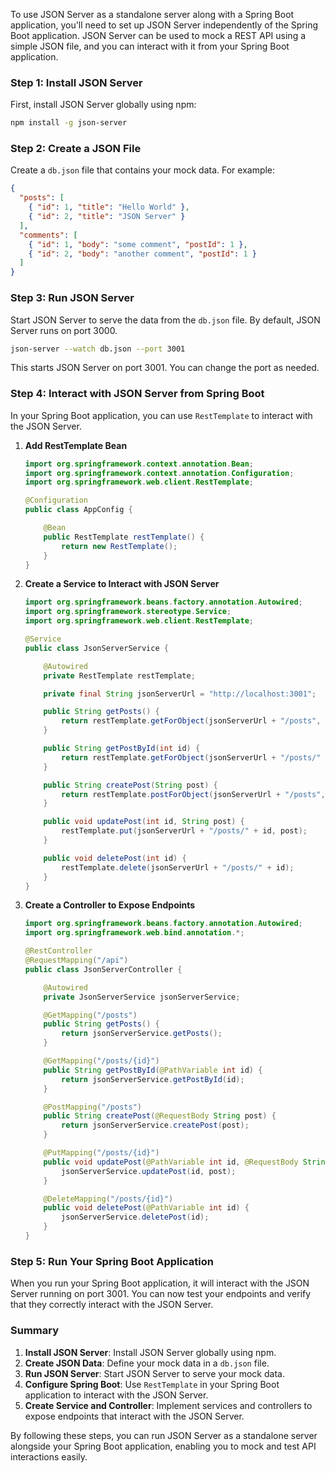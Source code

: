 To use JSON Server as a standalone server along with a Spring Boot application, you'll need to set up JSON Server independently of the Spring Boot application. JSON Server can be used to mock a REST API using a simple JSON file, and you can interact with it from your Spring Boot application.

### Step 1: Install JSON Server

First, install JSON Server globally using npm:

```sh
npm install -g json-server
```

### Step 2: Create a JSON File

Create a `db.json` file that contains your mock data. For example:

```json
{
  "posts": [
    { "id": 1, "title": "Hello World" },
    { "id": 2, "title": "JSON Server" }
  ],
  "comments": [
    { "id": 1, "body": "some comment", "postId": 1 },
    { "id": 2, "body": "another comment", "postId": 1 }
  ]
}
```

### Step 3: Run JSON Server

Start JSON Server to serve the data from the `db.json` file. By default, JSON Server runs on port 3000.

```sh
json-server --watch db.json --port 3001
```

This starts JSON Server on port 3001. You can change the port as needed.

### Step 4: Interact with JSON Server from Spring Boot

In your Spring Boot application, you can use `RestTemplate` to interact with the JSON Server.

1. **Add RestTemplate Bean**

   ```java
   import org.springframework.context.annotation.Bean;
   import org.springframework.context.annotation.Configuration;
   import org.springframework.web.client.RestTemplate;

   @Configuration
   public class AppConfig {

       @Bean
       public RestTemplate restTemplate() {
           return new RestTemplate();
       }
   }
   ```

2. **Create a Service to Interact with JSON Server**

   ```java
   import org.springframework.beans.factory.annotation.Autowired;
   import org.springframework.stereotype.Service;
   import org.springframework.web.client.RestTemplate;

   @Service
   public class JsonServerService {

       @Autowired
       private RestTemplate restTemplate;

       private final String jsonServerUrl = "http://localhost:3001";

       public String getPosts() {
           return restTemplate.getForObject(jsonServerUrl + "/posts", String.class);
       }

       public String getPostById(int id) {
           return restTemplate.getForObject(jsonServerUrl + "/posts/" + id, String.class);
       }

       public String createPost(String post) {
           return restTemplate.postForObject(jsonServerUrl + "/posts", post, String.class);
       }

       public void updatePost(int id, String post) {
           restTemplate.put(jsonServerUrl + "/posts/" + id, post);
       }

       public void deletePost(int id) {
           restTemplate.delete(jsonServerUrl + "/posts/" + id);
       }
   }
   ```

3. **Create a Controller to Expose Endpoints**

   ```java
   import org.springframework.beans.factory.annotation.Autowired;
   import org.springframework.web.bind.annotation.*;

   @RestController
   @RequestMapping("/api")
   public class JsonServerController {

       @Autowired
       private JsonServerService jsonServerService;

       @GetMapping("/posts")
       public String getPosts() {
           return jsonServerService.getPosts();
       }

       @GetMapping("/posts/{id}")
       public String getPostById(@PathVariable int id) {
           return jsonServerService.getPostById(id);
       }

       @PostMapping("/posts")
       public String createPost(@RequestBody String post) {
           return jsonServerService.createPost(post);
       }

       @PutMapping("/posts/{id}")
       public void updatePost(@PathVariable int id, @RequestBody String post) {
           jsonServerService.updatePost(id, post);
       }

       @DeleteMapping("/posts/{id}")
       public void deletePost(@PathVariable int id) {
           jsonServerService.deletePost(id);
       }
   }
   ```

### Step 5: Run Your Spring Boot Application

When you run your Spring Boot application, it will interact with the JSON Server running on port 3001. You can now test your endpoints and verify that they correctly interact with the JSON Server.

### Summary

1. **Install JSON Server**: Install JSON Server globally using npm.
2. **Create JSON Data**: Define your mock data in a `db.json` file.
3. **Run JSON Server**: Start JSON Server to serve your mock data.
4. **Configure Spring Boot**: Use `RestTemplate` in your Spring Boot application to interact with the JSON Server.
5. **Create Service and Controller**: Implement services and controllers to expose endpoints that interact with the JSON Server.

By following these steps, you can run JSON Server as a standalone server alongside your Spring Boot application, enabling you to mock and test API interactions easily.